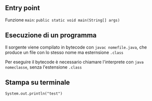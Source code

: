 ## Entry point
Funzione `main`: `public static void main(String[] args)`

## Esecuzione di un programma
Il sorgente viene compilato in bytecode con `javac nomefile.java`, che produce un file con lo stesso nome ma esternsione `.class`

Per eseguire il bytecode è necessario chiamare l'interprete con `java nomeclasse`, senza l'estensione `.class`

## Stampa su terminale
`System.out.println("test")`

[](../esercizi/HelloWorld.java)